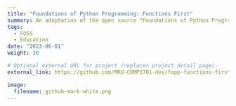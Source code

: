 ```yaml
---
title: "Foundations of Python Programming: Functions First"
summary: An adaptation of the open source "Foundations of Python Programming" specifically tailored for COMP 1701. This project was funded by the Mount Royal Library's Open Education Adaptation Grant, with much of the work done by Matthew Hrehirchuk. Ongoing maintenance and edits are done by Eric Chalmers, Charlotte Curtis, and Patrick Perri.
tags:
  - FOSS
  - Education
date: "2023-06-01"
weight: 30

# Optional external URL for project (replaces project detail page).
external_link: https://github.com/MRU-COMP1701-dev/fopp-functions-first

image:
  filename: github-mark-white.png
---
```

